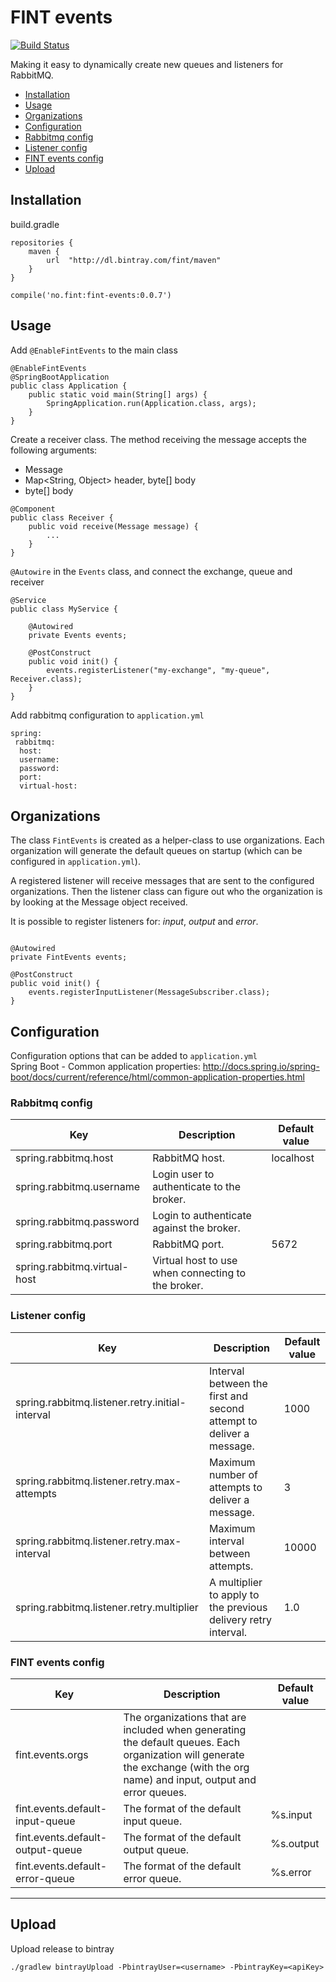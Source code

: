 # FINT events

[![Build Status](https://travis-ci.org/FINTprosjektet/fint-events.svg?branch=master)](https://travis-ci.org/FINTprosjektet/fint-events)

Making it easy to dynamically create new queues and listeners for RabbitMQ.

* [Installation](#installation)
* [Usage](#usage)
* [Organizations](#organizations)
* [Configuration](#configuration)
 * [Rabbitmq config](#rabbitmq-config)
 * [Listener config](#listener-config)
 * [FINT events config](#fint-events-config)
* [Upload](#upload)

## Installation

build.gradle

```
repositories {
    maven {
        url  "http://dl.bintray.com/fint/maven" 
    }
}

compile('no.fint:fint-events:0.0.7')
```

## Usage

Add `@EnableFintEvents` to the main class

```
@EnableFintEvents
@SpringBootApplication
public class Application {
    public static void main(String[] args) {
        SpringApplication.run(Application.class, args);
    }
}
```

Create a receiver class. The method receiving the message accepts the following arguments:  
- Message
- Map<String, Object> header, byte[] body
- byte[] body

```
@Component
public class Receiver {
    public void receive(Message message) {
        ...
    }
}

```

`@Autowire` in the `Events` class, and connect the exchange, queue and receiver

```
@Service
public class MyService {

    @Autowired
    private Events events;

    @PostConstruct
    public void init() {
        events.registerListener("my-exchange", "my-queue", Receiver.class);
    }
}
```

Add rabbitmq configuration to `application.yml`

```
spring:
 rabbitmq:
  host:
  username:
  password:
  port:
  virtual-host:
```

## Organizations

The class `FintEvents` is created as a helper-class to use organizations.
Each organization will generate the default queues on startup (which can be configured in `application.yml`).  

A registered listener will receive messages that are sent to the configured organizations.
Then the listener class can figure out who the organization is by looking at the Message object received.  

It is possible to register listeners for: _input_, _output_ and _error_.

```

@Autowired
private FintEvents events;

@PostConstruct
public void init() {
    events.registerInputListener(MessageSubscriber.class);
}

```

## Configuration

Configuration options that can be added to `application.yml`  
Spring Boot - Common application properties: http://docs.spring.io/spring-boot/docs/current/reference/html/common-application-properties.html

### Rabbitmq config
| Key | Description | Default value |
|-----|-------------|---------------|
| spring.rabbitmq.host | RabbitMQ host. | localhost |
| spring.rabbitmq.username | Login user to authenticate to the broker. | |
| spring.rabbitmq.password | Login to authenticate against the broker. | |
| spring.rabbitmq.port | RabbitMQ port. | 5672 |
| spring.rabbitmq.virtual-host | Virtual host to use when connecting to the broker. | |

### Listener config
| Key | Description | Default value |
|-----|-------------|---------------|
| spring.rabbitmq.listener.retry.initial-interval | Interval between the first and second attempt to deliver a message. | 1000 |
| spring.rabbitmq.listener.retry.max-attempts | Maximum number of attempts to deliver a message. | 3 |
| spring.rabbitmq.listener.retry.max-interval | Maximum interval between attempts. | 10000 |
| spring.rabbitmq.listener.retry.multiplier | A multiplier to apply to the previous delivery retry interval. | 1.0 |

### FINT events config
| Key | Description | Default value |
|-----|-------------|---------------|
| fint.events.orgs | The organizations that are included when generating the default queues. Each organization will generate the exchange (with the org name) and input, output and error queues. | |
| fint.events.default-input-queue | The format of the default input queue. | %s.input |
| fint.events.default-output-queue | The format of the default output queue. | %s.output |
| fint.events.default-error-queue | The format of the default error queue. | %s.error |

---------

## Upload

Upload release to bintray

`./gradlew bintrayUpload -PbintrayUser=<username> -PbintrayKey=<apiKey>`